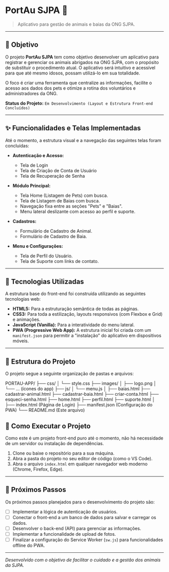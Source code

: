 # PortAu SJPA 🐾

> Aplicativo para gestão de animais e baias da ONG SJPA.

---

## 🎯 Objetivo

O projeto **PortAu SJPA** tem como objetivo desenvolver um aplicativo para registrar e gerenciar os animais abrigados na ONG SJPA, com o propósito de substituir o procedimento atual. O aplicativo será intuitivo e acessível para que até mesmo idosos, possam utilizá-lo em sua totalidade.

O foco é criar uma ferramenta que centralize as informações, facilite o acesso aos dados dos pets e otimize a rotina dos voluntários e administradores da ONG.

**Status do Projeto:** `Em Desenvolvimento (Layout e Estrutura Front-end Concluídos)`

---

## ✨ Funcionalidades e Telas Implementadas

Até o momento, a estrutura visual e a navegação das seguintes telas foram concluídas:

* **Autenticação e Acesso:**
    * Tela de Login
    * Tela de Criação de Conta de Usuário
    * Tela de Recuperação de Senha

* **Módulo Principal:**
    * Tela Home (Listagem de Pets) com busca.
    * Tela de Listagem de Baias com busca.
    * Navegação fixa entre as seções "Pets" e "Baias".
    * Menu lateral deslizante com acesso ao perfil e suporte.

* **Cadastros:**
    * Formulário de Cadastro de Animal.
    * Formulário de Cadastro de Baia.

* **Menu e Configurações:**
    * Tela de Perfil do Usuário.
    * Tela de Suporte com links de contato.

---

## 🚀 Tecnologias Utilizadas

A estrutura base do front-end foi construída utilizando as seguintes tecnologias web:

* **HTML5:** Para a estruturação semântica de todas as páginas.
* **CSS3:** Para toda a estilização, layouts responsivos (com Flexbox e Grid) e animações.
* **JavaScript (Vanilla):** Para a interatividade do menu lateral.
* **PWA (Progressive Web App):** A estrutura inicial foi criada com um `manifest.json` para permitir a "instalação" do aplicativo em dispositivos móveis.

---

## 📁 Estrutura do Projeto

O projeto segue a seguinte organização de pastas e arquivos:

PORTAU-APP/
├── css/
│   └── style.css
├── images/
│   ├── logo.png
│   └── ... (ícones do app)
├── js/
│   └── menu.js
│
├── baias.html
├── cadastrar-animal.html
├── cadastrar-baia.html
├── criar-conta.html
├── esqueci-senha.html
├── home.html
├── perfil.html
├── suporte.html
│
├── index.html       (Página de Login)
├── manifest.json    (Configuração do PWA)
└── README.md        (Este arquivo)


## 🏃 Como Executar o Projeto

Como este é um projeto front-end puro até o momento, não há necessidade de um servidor ou instalação de dependências.

1.  Clone ou baixe o repositório para a sua máquina.
2.  Abra a pasta do projeto no seu editor de código (como o VS Code).
3.  Abra o arquivo `index.html` em qualquer navegador web moderno (Chrome, Firefox, Edge).

---

## 🔮 Próximos Passos

Os próximos passos planejados para o desenvolvimento do projeto são:

* [ ] Implementar a lógica de autenticação de usuários.
* [ ] Conectar o front-end a um banco de dados para salvar e carregar os dados.
* [ ] Desenvolver o back-end (API) para gerenciar as informações.
* [ ] Implementar a funcionalidade de upload de fotos.
* [ ] Finalizar a configuração do Service Worker (`sw.js`) para funcionalidades offline do PWA.

---

_Desenvolvido com o objetivo de facilitar o cuidado e a gestão dos animais da SJPA._
